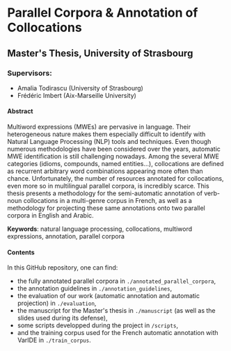 # Parallel Corpora & Annotation of Collocations
## Master's Thesis, University of Strasbourg
### Supervisors: 
* Amalia Todirascu (University of Strasbourg) 
* Frédéric Imbert (Aix-Marseille University)

#### Abstract

Multiword expressions (MWEs) are pervasive in language. Their heterogeneous nature makes them especially difficult to identify with Natural Language Processing (NLP) tools and techniques. Even though numerous methodologies have been considered over the years, automatic MWE identification is still challenging nowadays. Among the several MWE categories (idioms, compounds, named entities…), collocations are defined as recurrent arbitrary word combinations appearing more often than chance. Unfortunately, the number of resources annotated for collocations, even more so in multilingual parallel corpora, is incredibly scarce. This thesis presents a methodology for the semi-automatic annotation of verb-noun collocations in a multi-genre corpus in French, as well as a methodology for projecting these same annotations onto two parallel corpora in English and Arabic.

__Keywords__: natural language processing, collocations, multiword expressions, annotation, parallel corpora

#### Contents

In this GitHub repository, one can find:
* the fully annotated parallel corpora in `./annotated_parallel_corpora`,
* the annotation guidelines in `./annotation_guidelines`,
* the evaluation of our work (automatic annotation and automatic projection) in `./evaluation`,
* the manuscript for the Master's thesis in `./manuscript` (as well as the slides used during its defense),
* some scripts developped during the project in `/scripts`,
* and the training corpus used for the French automatic annotation with VarIDE in `./train_corpus`.

